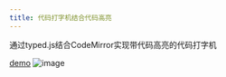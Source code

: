 ```yaml
---
title: 代码打字机结合代码高亮
---
```

通过typed.js结合CodeMirror实现带代码高亮的代码打字机

[demo](http://www.hailaz.cn/static/pages/showcode/showcode.html)
![image](https://goframe.org/download/attachments/7295919/GIF%202021-2-24%2016-21-48.gif?version=2&amp;modificationDate=1614155227954&amp;api=v2)
